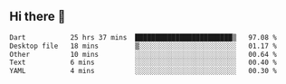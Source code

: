 ## Hi there 👋
 <!--START_SECTION:waka-->

```txt
Dart           25 hrs 37 mins  ████████████████████████▒   97.08 %
Desktop file   18 mins         ▒░░░░░░░░░░░░░░░░░░░░░░░░   01.17 %
Other          10 mins         ░░░░░░░░░░░░░░░░░░░░░░░░░   00.64 %
Text           6 mins          ░░░░░░░░░░░░░░░░░░░░░░░░░   00.40 %
YAML           4 mins          ░░░░░░░░░░░░░░░░░░░░░░░░░   00.30 %
```

<!--END_SECTION:waka-->
